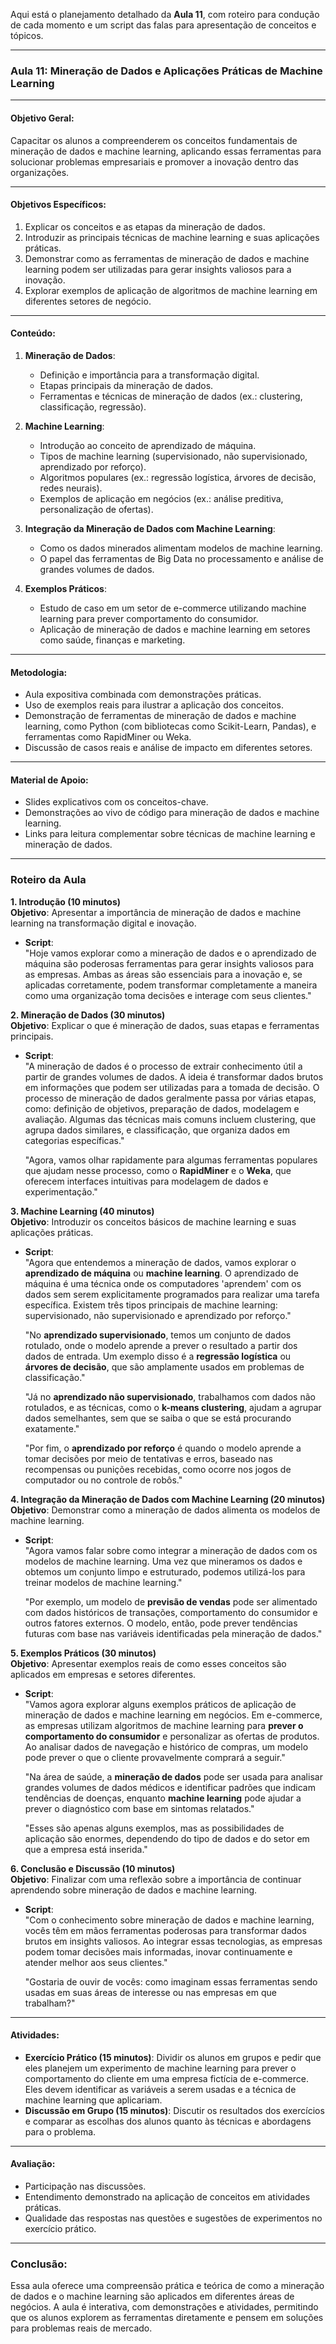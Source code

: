 Aqui está o planejamento detalhado da **Aula 11**, com roteiro para condução de cada momento e um script das falas para apresentação de conceitos e tópicos.

---

### **Aula 11: Mineração de Dados e Aplicações Práticas de Machine Learning**

---

#### **Objetivo Geral**:

Capacitar os alunos a compreenderem os conceitos fundamentais de mineração de dados e machine learning, aplicando essas ferramentas para solucionar problemas empresariais e promover a inovação dentro das organizações.

---

#### **Objetivos Específicos**:

1. Explicar os conceitos e as etapas da mineração de dados.
2. Introduzir as principais técnicas de machine learning e suas aplicações práticas.
3. Demonstrar como as ferramentas de mineração de dados e machine learning podem ser utilizadas para gerar insights valiosos para a inovação.
4. Explorar exemplos de aplicação de algoritmos de machine learning em diferentes setores de negócio.

---

#### **Conteúdo**:

1. **Mineração de Dados**:
   - Definição e importância para a transformação digital.
   - Etapas principais da mineração de dados.
   - Ferramentas e técnicas de mineração de dados (ex.: clustering, classificação, regressão).
2. **Machine Learning**:

   - Introdução ao conceito de aprendizado de máquina.
   - Tipos de machine learning (supervisionado, não supervisionado, aprendizado por reforço).
   - Algoritmos populares (ex.: regressão logística, árvores de decisão, redes neurais).
   - Exemplos de aplicação em negócios (ex.: análise preditiva, personalização de ofertas).

3. **Integração da Mineração de Dados com Machine Learning**:

   - Como os dados minerados alimentam modelos de machine learning.
   - O papel das ferramentas de Big Data no processamento e análise de grandes volumes de dados.

4. **Exemplos Práticos**:
   - Estudo de caso em um setor de e-commerce utilizando machine learning para prever comportamento do consumidor.
   - Aplicação de mineração de dados e machine learning em setores como saúde, finanças e marketing.

---

#### **Metodologia**:

- Aula expositiva combinada com demonstrações práticas.
- Uso de exemplos reais para ilustrar a aplicação dos conceitos.
- Demonstração de ferramentas de mineração de dados e machine learning, como Python (com bibliotecas como Scikit-Learn, Pandas), e ferramentas como RapidMiner ou Weka.
- Discussão de casos reais e análise de impacto em diferentes setores.

---

#### **Material de Apoio**:

- Slides explicativos com os conceitos-chave.
- Demonstrações ao vivo de código para mineração de dados e machine learning.
- Links para leitura complementar sobre técnicas de machine learning e mineração de dados.

---

### **Roteiro da Aula**

**1. Introdução (10 minutos)**  
**Objetivo**: Apresentar a importância de mineração de dados e machine learning na transformação digital e inovação.

- **Script**:  
  "Hoje vamos explorar como a mineração de dados e o aprendizado de máquina são poderosas ferramentas para gerar insights valiosos para as empresas. Ambas as áreas são essenciais para a inovação e, se aplicadas corretamente, podem transformar completamente a maneira como uma organização toma decisões e interage com seus clientes."

**2. Mineração de Dados (30 minutos)**  
**Objetivo**: Explicar o que é mineração de dados, suas etapas e ferramentas principais.

- **Script**:  
  "A mineração de dados é o processo de extrair conhecimento útil a partir de grandes volumes de dados. A ideia é transformar dados brutos em informações que podem ser utilizadas para a tomada de decisão. O processo de mineração de dados geralmente passa por várias etapas, como: definição de objetivos, preparação de dados, modelagem e avaliação. Algumas das técnicas mais comuns incluem clustering, que agrupa dados similares, e classificação, que organiza dados em categorias específicas."

  "Agora, vamos olhar rapidamente para algumas ferramentas populares que ajudam nesse processo, como o **RapidMiner** e o **Weka**, que oferecem interfaces intuitivas para modelagem de dados e experimentação."

**3. Machine Learning (40 minutos)**  
**Objetivo**: Introduzir os conceitos básicos de machine learning e suas aplicações práticas.

- **Script**:  
  "Agora que entendemos a mineração de dados, vamos explorar o **aprendizado de máquina** ou **machine learning**. O aprendizado de máquina é uma técnica onde os computadores 'aprendem' com os dados sem serem explicitamente programados para realizar uma tarefa específica. Existem três tipos principais de machine learning: supervisionado, não supervisionado e aprendizado por reforço."

  "No **aprendizado supervisionado**, temos um conjunto de dados rotulado, onde o modelo aprende a prever o resultado a partir dos dados de entrada. Um exemplo disso é a **regressão logística** ou **árvores de decisão**, que são amplamente usados em problemas de classificação."

  "Já no **aprendizado não supervisionado**, trabalhamos com dados não rotulados, e as técnicas, como o **k-means clustering**, ajudam a agrupar dados semelhantes, sem que se saiba o que se está procurando exatamente."

  "Por fim, o **aprendizado por reforço** é quando o modelo aprende a tomar decisões por meio de tentativas e erros, baseado nas recompensas ou punições recebidas, como ocorre nos jogos de computador ou no controle de robôs."

**4. Integração da Mineração de Dados com Machine Learning (20 minutos)**  
**Objetivo**: Demonstrar como a mineração de dados alimenta os modelos de machine learning.

- **Script**:  
  "Agora vamos falar sobre como integrar a mineração de dados com os modelos de machine learning. Uma vez que mineramos os dados e obtemos um conjunto limpo e estruturado, podemos utilizá-los para treinar modelos de machine learning."

  "Por exemplo, um modelo de **previsão de vendas** pode ser alimentado com dados históricos de transações, comportamento do consumidor e outros fatores externos. O modelo, então, pode prever tendências futuras com base nas variáveis identificadas pela mineração de dados."

**5. Exemplos Práticos (30 minutos)**  
**Objetivo**: Apresentar exemplos reais de como esses conceitos são aplicados em empresas e setores diferentes.

- **Script**:  
  "Vamos agora explorar alguns exemplos práticos de aplicação de mineração de dados e machine learning em negócios. Em e-commerce, as empresas utilizam algoritmos de machine learning para **prever o comportamento do consumidor** e personalizar as ofertas de produtos. Ao analisar dados de navegação e histórico de compras, um modelo pode prever o que o cliente provavelmente comprará a seguir."

  "Na área de saúde, a **mineração de dados** pode ser usada para analisar grandes volumes de dados médicos e identificar padrões que indicam tendências de doenças, enquanto **machine learning** pode ajudar a prever o diagnóstico com base em sintomas relatados."

  "Esses são apenas alguns exemplos, mas as possibilidades de aplicação são enormes, dependendo do tipo de dados e do setor em que a empresa está inserida."

**6. Conclusão e Discussão (10 minutos)**  
**Objetivo**: Finalizar com uma reflexão sobre a importância de continuar aprendendo sobre mineração de dados e machine learning.

- **Script**:  
  "Com o conhecimento sobre mineração de dados e machine learning, vocês têm em mãos ferramentas poderosas para transformar dados brutos em insights valiosos. Ao integrar essas tecnologias, as empresas podem tomar decisões mais informadas, inovar continuamente e atender melhor aos seus clientes."

  "Gostaria de ouvir de vocês: como imaginam essas ferramentas sendo usadas em suas áreas de interesse ou nas empresas em que trabalham?"

---

#### **Atividades**:

- **Exercício Prático (15 minutos)**: Dividir os alunos em grupos e pedir que eles planejem um experimento de machine learning para prever o comportamento do cliente em uma empresa fictícia de e-commerce. Eles devem identificar as variáveis a serem usadas e a técnica de machine learning que aplicariam.
- **Discussão em Grupo (15 minutos)**: Discutir os resultados dos exercícios e comparar as escolhas dos alunos quanto às técnicas e abordagens para o problema.

---

#### **Avaliação**:

- Participação nas discussões.
- Entendimento demonstrado na aplicação de conceitos em atividades práticas.
- Qualidade das respostas nas questões e sugestões de experimentos no exercício prático.

---

### **Conclusão**:

Essa aula oferece uma compreensão prática e teórica de como a mineração de dados e o machine learning são aplicados em diferentes áreas de negócios. A aula é interativa, com demonstrações e atividades, permitindo que os alunos explorem as ferramentas diretamente e pensem em soluções para problemas reais de mercado.

